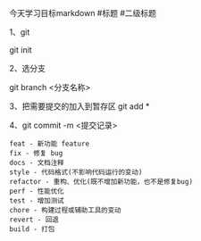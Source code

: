 今天学习目标markdown
#标题
#二级标题

1、git

git init

2、选分支

git branch <分支名称>

3、把需要提交的加入到暂存区
git add *

4、git commit -m <提交记录>
```aidl
feat - 新功能 feature
fix - 修复 bug
docs - 文档注释
style - 代码格式(不影响代码运行的变动)
refactor - 重构、优化(既不增加新功能，也不是修复bug)
perf - 性能优化
test - 增加测试
chore - 构建过程或辅助工具的变动
revert - 回退
build - 打包
```